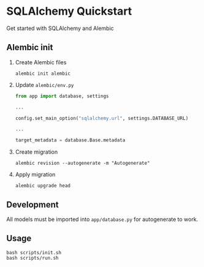 # SQLAlchemy Quickstart

Get started with SQLAlchemy and Alembic

## Alembic init

1. Create Alembic files

    ```shell
    alembic init alembic
    ```

1. Update `alembic/env.py`

    ```python
    from app import database, settings
    
    ...
    
    config.set_main_option("sqlalchemy.url", settings.DATABASE_URL)
    
    ...
    
    target_metadata = database.Base.metadata
    ```

1. Create migration

    ```shell
    alembic revision --autogenerate -m "Autogenerate"
    ```

1. Apply migration

    ```shell
    alembic upgrade head
    ```

## Development

All models must be imported into `app/database.py` for autogenerate to work.

## Usage

```shell
bash scripts/init.sh
bash scripts/run.sh
```
